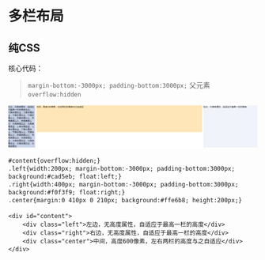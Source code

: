 # 多栏布局

## 纯CSS
核心代码：
> `margin-bottom:-3000px; padding-bottom:3000px;`
父元素`overflow:hidden`

![分栏自动等高](/assets/CSS/样式合集/分栏等高.png)

```
#content{overflow:hidden;}
.left{width:200px; margin-bottom:-3000px; padding-bottom:3000px; background:#cad5eb; float:left;}
.right{width:400px; margin-bottom:-3000px; padding-bottom:3000px; background:#f0f3f9; float:right;}
.center{margin:0 410px 0 210px; background:#ffe6b8; height:200px;}

<div id="content">
    <div class="left">左边，无高度属性，自适应于最高一栏的高度</div>
    <div class="right">右边，无高度属性，自适应于最高一栏的高度</div>
    <div class="center">中间，高度600像素，左右两栏的高度与之自适应</div>
</div>
```